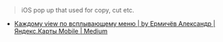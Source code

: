 > iOS pop up that used for copy, cut etc.

- [Каждому view по всплывающему меню | by Ермичёв Александр | Яндекс.Карты Mobile | Medium](https://medium.com/yandex-maps-mobile/tooltip-menu-for-every-view-1aede0d4d3e7)
